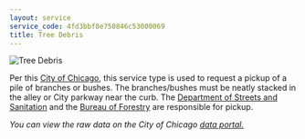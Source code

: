 ```yaml
---
layout: service
service_code: 4fd3bbf8e750846c53000069
title: Tree Debris
---
```


![Tree Debris](http://farm2.staticflickr.com/1318/1281179007_dcfd8d95a1_n.jpg "Tree Debris, Photo by Andrew Huff")

Per this [City of Chicago](http://www.cityofchicago.org/city/en/depts/311/supp_info/311ServiceTypes.html), this service type is used to request a pickup of a pile of branches or bushes. The branches/bushes must be neatly stacked in the alley or City parkway near the curb. The [Department of Streets and Sanitation](http://www.cityofchicago.org/city/en/depts/streets.html) and the [Bureau of Forestry](http://www.cityofchicago.org/city/en/depts/streets/provdrs/forestry.html) are responsible for pickup.

_You can view the raw data on the City of Chicago [data portal.](https://data.cityofchicago.org/Service-Requests/311-Service-Requests-Tree-Debris/mab8-y9h3)_
